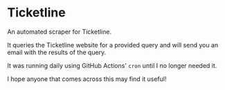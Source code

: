 # Ticketline

An automated scraper for Ticketline.

It queries the Ticketline website for a provided query and will send you an email with
the results of the query.

It was running daily using GitHub Actions' `cron` until I no longer needed it.

I hope anyone that comes across this may find it useful!
